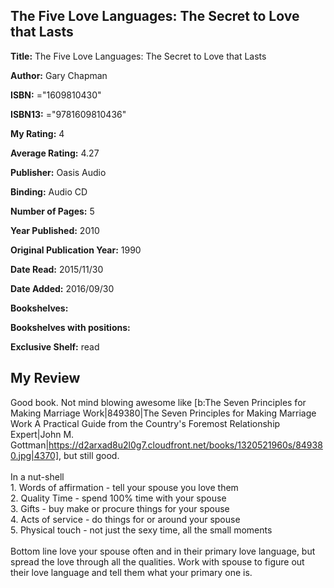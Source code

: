 ## The Five Love Languages: The Secret to Love that Lasts

**Title:** The Five Love Languages: The Secret to Love that Lasts

**Author:** Gary Chapman

**ISBN:** ="1609810430"

**ISBN13:** ="9781609810436"

**My Rating:** 4

**Average Rating:** 4.27

**Publisher:** Oasis Audio

**Binding:** Audio CD

**Number of Pages:** 5

**Year Published:** 2010

**Original Publication Year:** 1990

**Date Read:** 2015/11/30

**Date Added:** 2016/09/30

**Bookshelves:** 

**Bookshelves with positions:** 

**Exclusive Shelf:** read


## My Review

Good book. Not mind blowing awesome like [b:The Seven Principles for Making Marriage Work|849380|The Seven Principles for Making Marriage Work  A Practical Guide from the Country's Foremost Relationship Expert|John M. Gottman|https://d2arxad8u2l0g7.cloudfront.net/books/1320521960s/849380.jpg|4370], but still good.<br/><br/>In a nut-shell<br/>1. Words of affirmation - tell your spouse you love them<br/>2. Quality Time - spend 100% time with your spouse<br/>3. Gifts - buy make or procure things for your spouse<br/>4. Acts of service - do things for or around your spouse<br/>5. Physical touch - not just the sexy time, all the small moments<br/><br/>Bottom line love your spouse often and in their primary love language, but spread the love through all the qualities. Work with spouse to figure out their love language and tell them what your primary one is.
